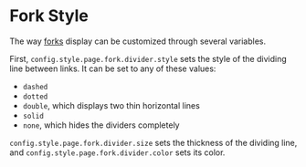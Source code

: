 # Fork Style

The way [forks] display can be customized through several variables.

First, `config.style.page.fork.divider.style` sets the style of the dividing line between links. It can be set to any of these values:

-	`dashed`
-	`dotted`
-	`double`, which displays two thin horizontal lines
-	`solid`
-	`none`, which hides the dividers completely

`config.style.page.fork.divider.size` sets the thickness of the dividing line, and `config.style.page.fork.divider.color` sets its color.

[forks]: ../text-and-links/forks.md